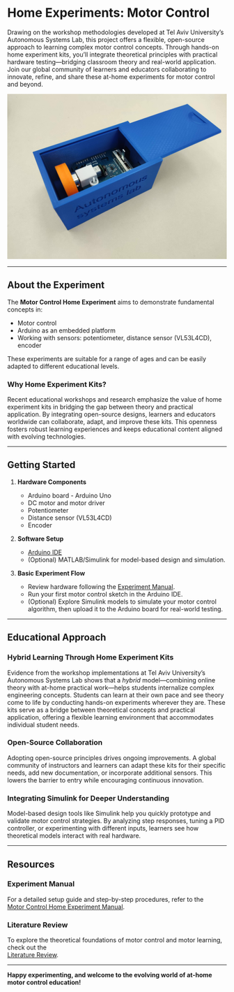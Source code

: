 # Home Experiments: Motor Control

Drawing on the workshop methodologies developed at Tel Aviv University’s Autonomous Systems Lab, this project offers a flexible, open-source approach to learning complex motor control concepts. Through hands-on home experiment kits, you’ll integrate theoretical principles with practical hardware testing—bridging classroom theory and real-world application. Join our global community of learners and educators collaborating to innovate, refine, and share these at-home experiments for motor control and beyond.

[![Motor Control Home Experiment](https://github.com/TALs-Education/HomeExperiments/blob/main/Media/HomeExperiment.jpg)](https://github.com/TALs-Education/HomeExperiments/blob/main/Media/HomeExperiment.jpg)

---

## About the Experiment

The **Motor Control Home Experiment** aims to demonstrate fundamental concepts in:
- Motor control
- Arduino as an embedded platform
- Working with sensors: potentiometer, distance sensor (VL53L4CD), encoder

These experiments are suitable for a range of ages and can be easily adapted to different educational levels.

### Why Home Experiment Kits?
Recent educational workshops and research emphasize the value of home experiment kits in bridging the gap between theory and practical application. By integrating open-source designs, learners and educators worldwide can collaborate, adapt, and improve these kits. This openness fosters robust learning experiences and keeps educational content aligned with evolving technologies.

---

## Getting Started

1. **Hardware Components**
   - Arduino board - Arduino Uno
   - DC motor and motor driver
   - Potentiometer
   - Distance sensor (VL53L4CD)
   - Encoder

2. **Software Setup**
   - [Arduino IDE](https://www.arduino.cc/en/Main/Software)  
   - (Optional) MATLAB/Simulink for model-based design and simulation.

3. **Basic Experiment Flow**
   - Review hardware following the [Experiment Manual](https://docs.google.com/document/d/e/2PACX-1vTPUhsmN9pzYHgXOWRKwX2BtyRtxThCYWmVOfnkxVCWbyEGNXG4-kLLJMpkjMgp8psmi3ngpcFQB8Ji/pub).
   - Run your first motor control sketch in the Arduino IDE.
   - (Optional) Explore Simulink models to simulate your motor control algorithm, then upload it to the Arduino board for real-world testing.

---

## Educational Approach

### Hybrid Learning Through Home Experiment Kits
Evidence from the workshop implementations at Tel Aviv University’s Autonomous Systems Lab shows that a *hybrid* model—combining online theory with at-home practical work—helps students internalize complex engineering concepts. Students can learn at their own pace and see theory come to life by conducting hands-on experiments wherever they are.
These kits serve as a bridge between theoretical concepts and practical application, offering a flexible learning environment that accommodates individual student needs.

### Open-Source Collaboration
Adopting open-source principles drives ongoing improvements. A global community of instructors and learners can adapt these kits for their specific needs, add new documentation, or incorporate additional sensors. This lowers the barrier to entry while encouraging continuous innovation.

### Integrating Simulink for Deeper Understanding
Model-based design tools like Simulink help you quickly prototype and validate motor control strategies. By analyzing step responses, tuning a PID controller, or experimenting with different inputs, learners see how theoretical models interact with real hardware.

---

## Resources

### Experiment Manual
For a detailed setup guide and step-by-step procedures, refer to the  
[Motor Control Home Experiment Manual](https://docs.google.com/document/d/e/2PACX-1vTPUhsmN9pzYHgXOWRKwX2BtyRtxThCYWmVOfnkxVCWbyEGNXG4-kLLJMpkjMgp8psmi3ngpcFQB8Ji/pub).

### Literature Review
To explore the theoretical foundations of motor control and motor learning, check out the  
[Literature Review](https://docs.google.com/document/d/1QbtmdrFBOkH7k_BocmlgdmgrB1uC7Cmu6fzY5HIIA1Y/edit?tab=t.0#heading=h.hul62mwjj4yd).

---

**Happy experimenting, and welcome to the evolving world of at-home motor control education!**
